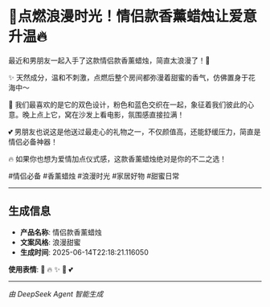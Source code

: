 # 💖点燃浪漫时光！情侣款香薰蜡烛让爱意升温🔥

最近和男朋友一起入手了这款情侣款香薰蜡烛，简直太浪漫了！💖

✨ 天然成分，温和不刺激，点燃后整个房间都弥漫着甜蜜的香气，仿佛置身于花海中～

🌟 我们最喜欢的是它的双色设计，粉色和蓝色交织在一起，象征着我们彼此的心意。晚上点上它，窝在沙发上看电影，氛围感直接拉满！

💕 男朋友也说这是他送过最走心的礼物之一，不仅颜值高，还能舒缓压力，简直是情侣必备神器！

🔥 如果你也想为爱情加点仪式感，这款香薰蜡烛绝对是你的不二之选！

#情侣必备 #香薰蜡烛 #浪漫时光 #家居好物 #甜蜜日常

---

## 生成信息

- **产品名称**: 情侣款香薰蜡烛
- **文案风格**: 浪漫甜蜜
- **生成时间**: 2025-06-14T22:18:21.116050

**使用表情**: 💖 🔥 ✨ 🌟 💕

---
*由 DeepSeek Agent 智能生成*